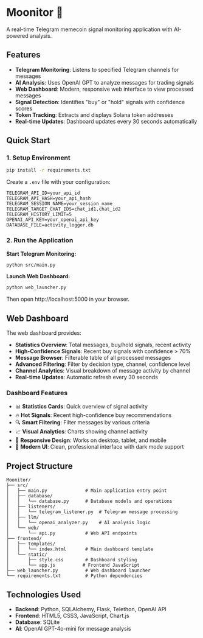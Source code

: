 # Moonitor 🚀

A real-time Telegram memecoin signal monitoring application with AI-powered analysis.

## Features

- **Telegram Monitoring**: Listens to specified Telegram channels for messages
- **AI Analysis**: Uses OpenAI GPT to analyze messages for trading signals
- **Web Dashboard**: Modern, responsive web interface to view processed messages
- **Signal Detection**: Identifies "buy" or "hold" signals with confidence scores
- **Token Tracking**: Extracts and displays Solana token addresses
- **Real-time Updates**: Dashboard updates every 30 seconds automatically

## Quick Start

### 1. Setup Environment
```bash
pip install -r requirements.txt
```

Create a `.env` file with your configuration:
```env
TELEGRAM_API_ID=your_api_id
TELEGRAM_API_HASH=your_api_hash
TELEGRAM_SESSION_NAME=your_session_name
TELEGRAM_TARGET_CHAT_IDS=chat_id1,chat_id2
TELEGRAM_HISTORY_LIMIT=5
OPENAI_API_KEY=your_openai_api_key
DATABASE_FILE=activity_logger.db
```

### 2. Run the Application

**Start Telegram Monitoring:**
```bash
python src/main.py
```

**Launch Web Dashboard:**
```bash
python web_launcher.py
```

Then open http://localhost:5000 in your browser.

## Web Dashboard

The web dashboard provides:

- **Statistics Overview**: Total messages, buy/hold signals, recent activity
- **High-Confidence Signals**: Recent buy signals with confidence > 70%
- **Message Browser**: Filterable table of all processed messages
- **Advanced Filtering**: Filter by decision type, channel, confidence level
- **Channel Analytics**: Visual breakdown of message activity by channel
- **Real-time Updates**: Automatic refresh every 30 seconds

### Dashboard Features

- 📊 **Statistics Cards**: Quick overview of signal activity
- 🔥 **Hot Signals**: Recent high-confidence buy recommendations  
- 🔍 **Smart Filtering**: Filter messages by various criteria
- 📈 **Visual Analytics**: Charts showing channel activity
- 📱 **Responsive Design**: Works on desktop, tablet, and mobile
- 🎨 **Modern UI**: Clean, professional interface with dark mode support

## Project Structure

```
Moonitor/
├── src/
│   ├── main.py              # Main application entry point
│   ├── database/
│   │   └── database.py      # Database models and operations
│   ├── listeners/
│   │   └── telegram_listener.py  # Telegram message processing
│   ├── llm/
│   │   └── openai_analyzer.py    # AI analysis logic
│   └── web/
│       └── api.py           # Web API endpoints
├── frontend/
│   ├── templates/
│   │   └── index.html       # Main dashboard template
│   └── static/
│       ├── style.css        # Dashboard styling
│       └── app.js          # Frontend JavaScript
├── web_launcher.py          # Web dashboard launcher
└── requirements.txt         # Python dependencies
```

## Technologies Used

- **Backend**: Python, SQLAlchemy, Flask, Telethon, OpenAI API
- **Frontend**: HTML5, CSS3, JavaScript, Chart.js
- **Database**: SQLite
- **AI**: OpenAI GPT-4o-mini for message analysis